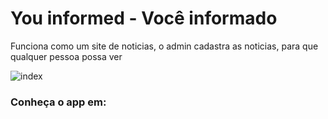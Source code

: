 # You informed - Você informado
 Funciona como um site de noticias, o admin cadastra as noticias, para que qualquer pessoa possa ver


![index](https://user-images.githubusercontent.com/34290569/111635095-e84bd600-87d5-11eb-9cfb-eb8634ca932e.PNG)


### Conheça o app em: 